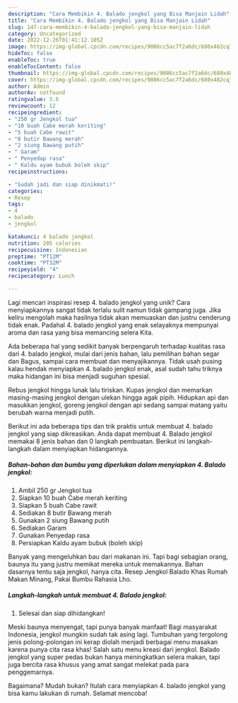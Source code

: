 ```yaml
---
description: "Cara Membikin 4. Balado jengkol yang Bisa Manjain Lidah"
title: "Cara Membikin 4. Balado jengkol yang Bisa Manjain Lidah"
slug: 147-cara-membikin-4-balado-jengkol-yang-bisa-manjain-lidah
category: Uncategorized
date: 2022-12-26T01:41:12.105Z
image: https://img-global.cpcdn.com/recipes/9086cc5ac7f2a6dc/680x482cq70/4-balado-jengkol-foto-resep-utama.jpg
hideToc: false
enableToc: true
enableTocContent: false
thumbnail: https://img-global.cpcdn.com/recipes/9086cc5ac7f2a6dc/680x482cq70/4-balado-jengkol-foto-resep-utama.jpg
cover: https://img-global.cpcdn.com/recipes/9086cc5ac7f2a6dc/680x482cq70/4-balado-jengkol-foto-resep-utama.jpg
author: Admin
authorAv: notfound
ratingvalue: 3.6
reviewcount: 12
recipeingredient:
- "250 gr Jengkol tua"
- "10 buah Cabe merah keriting"
- "5 buah Cabe rawit"
- "8 butir Bawang merah"
- "2 siung Bawang putih"
- " Garam"
- " Penyedap rasa"
- " Kaldu ayam bubuk boleh skip"
recipeinstructions:

- "Sudah jadi dan siap dinikmati!"
categories:
- Resep
tags:
- 4
- balado
- jengkol

katakunci: 4 balado jengkol 
nutrition: 205 calories
recipecuisine: Indonesian
preptime: "PT12M"
cooktime: "PT32M"
recipeyield: "4"
recipecategory: Lunch

---
```





Lagi mencari inspirasi resep 4. balado jengkol yang unik? Cara menyiapkannya sangat tidak terlalu sulit namun tidak gampang juga. Jika keliru mengolah maka hasilnya tidak akan memuaskan dan justru cenderung tidak enak. Padahal 4. balado jengkol yang enak selayaknya mempunyai aroma dan rasa yang bisa memancing selera Kita.





Ada beberapa hal yang sedikit banyak berpengaruh terhadap kualitas rasa dari 4. balado jengkol, mulai dari jenis bahan, lalu pemilihan bahan segar dan Bagus, sampai cara membuat dan menyajikannya. Tidak usah pusing kalau hendak menyiapkan 4. balado jengkol enak,      asal sudah tahu triknya maka hidangan ini bisa menjadi suguhan spesial.














Rebus jengkol hingga lunak lalu tiriskan. Kupas jengkol dan memarkan masing-masing jengkol dengan ulekan hingga agak pipih. Hidupkan api dan masukkan jengkol, goreng jengkol dengan api sedang sampai matang yaitu berubah warna menjadi putih.






Berikut ini ada beberapa tips dan trik praktis untuk membuat 4. balado jengkol yang siap dikreasikan. Anda dapat membuat 4. Balado jengkol memakai 8 jenis bahan dan 0 langkah pembuatan. Berikut ini langkah-langkah dalam menyiapkan hidangannya.

<!--inarticleads1-->

##### Bahan-bahan dan bumbu yang diperlukan dalam menyiapkan 4. Balado jengkol:

1. Ambil 250 gr Jengkol tua
1. Siapkan 10 buah Cabe merah keriting
1. Siapkan 5 buah Cabe rawit
1. Sediakan 8 butir Bawang merah
1. Gunakan 2 siung Bawang putih
1. Sediakan  Garam
1. Gunakan  Penyedap rasa
1. Persiapkan  Kaldu ayam bubuk (boleh skip)


Banyak yang mengeluhkan bau dari makanan ini. Tapi bagi sebagian orang, baunya itu yang justru memikat mereka untuk memakannya. Bahan dasarnya tentu saja jengkol, hanya cita. Resep Jengkol Balado Khas Rumah Makan Minang, Pakai Bumbu Rahasia Lho. 

<!--inarticleads2-->

##### Langkah-langkah untuk membuat 4. Balado jengkol:


1. Selesai dan siap dihidangkan!

Meski baunya menyengat, tapi punya banyak manfaat! Bagi masyarakat Indonesia, jengkol mungkin sudah tak asing lagi. Tumbuhan yang tergolong jenis polong-polongan ini kerap diolah menjadi berbagai menu masakan karena punya cita rasa khas! Salah satu menu kreasi dari jengkol. Balado jengkol yang super pedas bukan hanya meningkatkan selera makan, tapi juga bercita rasa khusus yang amat sangat melekat pada para penggemarnya. 

Bagaimana? Mudah bukan? Itulah cara menyiapkan 4. balado jengkol yang bisa kamu lakukan di rumah. Selamat mencoba!
